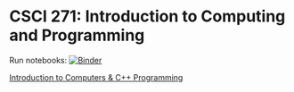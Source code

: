 # CSCI 271: Introduction to Computing and Programming

Run notebooks: [![Binder](https://mybinder.org/badge.svg)](https://mybinder.org/v2/gh/wildart/CSCI271/master?filepath=notebooks)

[Introduction to Computers & C++ Programming](Introduction_to_Computers_and_C++_Programming.md)
